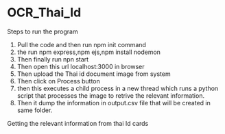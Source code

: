 # OCR_Thai_Id
Steps to run the program
1) Pull the code and then run npm init command
2) the run npm express,npm ejs,npm install nodemon
3) Then finally run npn start
4) Then open this url localhost:3000 in browser
5) Then upload the Thai id document image from system
6) Then click on Process button
7) then this executes a child process in a new thread which runs a python script that processes the image to retrive the relevant information.
8) Then it dump the information in output.csv file that will be created in same folder.


Getting the relevant information from thai Id cards
